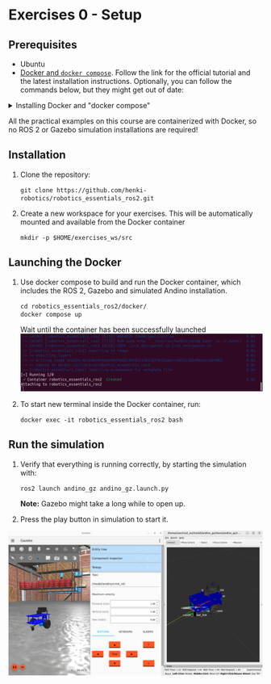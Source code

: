 # Exercises 0 - Setup

## Prerequisites
- Ubuntu
- [Docker and `docker compose`](https://docs.docker.com/engine/install/ubuntu/). Follow the link for the official tutorial
and the latest installation instructions. Optionally, you can follow the commands below, but they might get out of date:

<details>
  <summary>Installing Docker and "docker compose"</summary>

  ### Installing Docker
  ### Firstly follow these steps:
  1. Set up Docker's `apt` repository by running these commands (one-by-one) in a new terminal:
```
# Add Docker's official GPG key:
sudo apt-get update
sudo apt-get install ca-certificates curl
sudo install -m 0755 -d /etc/apt/keyrings
sudo curl -fsSL https://download.docker.com/linux/ubuntu/gpg -o /etc/apt/keyrings/docker.asc
sudo chmod a+r /etc/apt/keyrings/docker.asc

# Add the repository to Apt sources:
echo \
"deb [arch=$(dpkg --print-architecture) signed-by=/etc/apt/keyrings/docker.asc] https://download.docker.com/linux/ubuntu \
$(. /etc/os-release && echo "$VERSION_CODENAME") stable" | \
sudo tee /etc/apt/sources.list.d/docker.list > /dev/null
sudo apt-get update
```
2. Install the Docker packages by running the following command in the same terminal:
```
sudo apt-get install docker-ce docker-ce-cli containerd.io docker-buildx-plugin docker-compose-plugin
```
3. Verify your installation by running this command:
```
sudo docker run hello-world
```

### Follow these next steps to be able to run `docker` commands without "sudo"
1. Create a `docker` user group.
```
sudo groupadd docker
```
2. Add your user to the `docker` group.
```
sudo usermod -aG docker $USER
```
3. Log out and log back in to your system, or run the following command:
```
newgrp docker
```
4. Test that you can run `docker` commands without `sudo`.
```
docker run hello-world
```

### Install `docker-compose`
Run these commands in a new terminal. `docker-compose` will help us run Docker images in an easier way, and it also 
allows running multiple images at the same time.
```
sudo apt-get update
sudo apt-get install docker-compose-plugin
```

### (Optional) If you are running Docker on a Linux machine equipped with an Nvidia GPU and the proper installed drivers
#### Install the Nvidia Container Toolkit by following these steps:
1. Configure the production repository:
```
curl -fsSL https://nvidia.github.io/libnvidia-container/gpgkey | sudo gpg --dearmor -o /usr/share/keyrings/nvidia-container-toolkit-keyring.gpg \
&& curl -s -L https://nvidia.github.io/libnvidia-container/stable/deb/nvidia-container-toolkit.list | \
sed 's#deb https://#deb [signed-by=/usr/share/keyrings/nvidia-container-toolkit-keyring.gpg] https://#g' | \
sudo tee /etc/apt/sources.list.d/nvidia-container-toolkit.list
```
Optionally, configure the repository to use experimental packages:
```
sed -i -e '/experimental/ s/^#//g' /etc/apt/sources.list.d/nvidia-container-toolkit.list
```
2. Update the packages list from the repository:
```
sudo apt-get update
```
3. Install the NVIDIA Container Toolkit packages:
```
sudo apt-get install -y nvidia-container-toolkit
```

#### Configure the Nvidia Container Toolkit for Docker:
1. Configure the container runtime by using the nvidia-ctk command:
```
sudo nvidia-ctk runtime configure --runtime=docker
```
2. Restart the Docker daemon:
```
sudo systemctl restart docker
```  

</details>


All the practical examples on this course are containerized with Docker, so no 
ROS 2 or Gazebo simulation installations are required!

## Installation

1. Clone the repository:

    ```commandline
    git clone https://github.com/henki-robotics/robotics_essentials_ros2.git
    ```

1. Create a new workspace for your exercises. This will be automatically mounted and available from the Docker container
    ```commandline
    mkdir -p $HOME/exercises_ws/src
    ```

## Launching the Docker

1. Use docker compose to build and run the Docker container, which includes the ROS 2, Gazebo and simulated Andino installation.
    ```commandline
    cd robotics_essentials_ros2/docker/
    docker compose up
    ```

    Wait until the container has been successfully launched
    <img src="/images/docker_compose_up.png" alt="Andino Simulation Screenshot">

1. To start new terminal inside the Docker container, run:
    ```commandline
    docker exec -it robotics_essentials_ros2 bash
    ```

## Run the simulation

1. Verify that everything is running correctly, by starting the simulation with:
    ```commandline
    ros2 launch andino_gz andino_gz.launch.py
    ```

    **Note:** Gazebo might take a long while to open up.

1. Press the play button in simulation to start it.

<img src="/images/andino_sim_screenshot.png" alt="Andino Simulation Screenshot">
